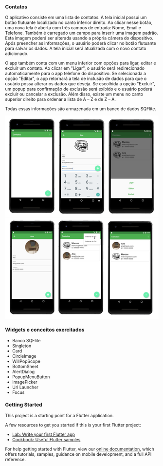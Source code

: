 ### Contatos

O aplicativo consiste em uma lista de contatos. A tela inicial possui um botão flutuante localizado no canto inferior direito. Ao clicar nesse botão, uma nova tela é aberta com três campos de entrada: Nome, Email e Telefone. Também é carregado um campo para inserir uma imagem padrão. Esta imagem poderá ser alterada usando a própria câmera do dispositivo. Após preencher as informações, o usuário poderá clicar no botão flutuante para salvar os dados. A tela inicial será atualizada com o novo contato adicionado.

O app também conta com um menu inferior com opções para ligar, editar e excluir um contato. Ao clicar em "Ligar", o usuário será redirecionado automaticamente para o app telefone do dispositivo. Se selecionada a opção "Editar", o app retornará a tela de inclusão de dados para que o usuário possa alterar os dados que deseja. Se escolhida a opção "Excluir", um popup para confirmação de exclusão será exibido e o usuário poderá excluir ou cancelar a exclusão. Além disso, existe um menu no canto superior direito para ordenar a lista de A – Z e de Z – A.

Todas essas informações são armazenada em um banco de dados SQFlite.

![Contatos](../images/contacts_img.png)
![Contatos](../images/contacts_img2.png)

### Widgets e conceitos exercitados
- Banco SQFlite
- Singleton
- Card
- CircleImage
- WillPopScope
- BottomSheet
- AlertDialog
- PopupMenuButton
- ImagePicker
- Url Launcher
- Focus

### Getting Started

This project is a starting point for a Flutter application.

A few resources to get you started if this is your first Flutter project:

- [Lab: Write your first Flutter app](https://flutter.dev/docs/get-started/codelab)
- [Cookbook: Useful Flutter samples](https://flutter.dev/docs/cookbook)

For help getting started with Flutter, view our
[online documentation](https://flutter.dev/docs), which offers tutorials,
samples, guidance on mobile development, and a full API reference.
